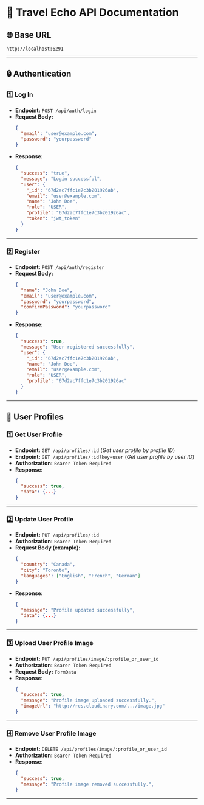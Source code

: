 # **📌 Travel Echo API Documentation**

## **🌐 Base URL**  
```http
http://localhost:6291
```

---

## **🔒 Authentication**  

### **1️⃣ Log In**  
- **Endpoint:** `POST /api/auth/login`  
- **Request Body:**  
  ```json
  {
    "email": "user@example.com",
    "password": "yourpassword"
  }
  ```
- **Response:**  
  ```json
  {
    "success": "true",
    "message": "Login successful",
    "user": {
      "_id": "67d2ac7ffc1e7c3b201926ab",
      "email": "user@example.com",
      "name": "John Doe",
      "role": "USER",
      "profile": "67d2ac7ffc1e7c3b201926ac",
      "token": "jwt_token"
    }
  }
  ```

---

### **2️⃣ Register**  
- **Endpoint:** `POST /api/auth/register`  
- **Request Body:**  
  ```json
  {
    "name": "John Doe",
    "email": "user@example.com",
    "password": "yourpassword",
    "confirmPassword": "yourpassword"
  }
  ```
- **Response:**  
  ```json
  {
    "success": true,
    "message": "User registered successfully",
    "user": {
      "_id": "67d2ac7ffc1e7c3b201926ab",
      "name": "John Doe",
      "email": "user@example.com",
      "role": "USER",
      "profile": "67d2ac7ffc1e7c3b201926ac"
    }
  }
  ```

---

## **👤 User Profiles**  

### **1️⃣ Get User Profile**  
- **Endpoint:** `GET /api/profiles/:id` (_Get user profile by profile ID_)
- **Endpoint:** `GET /api/profiles/:id?key=user` (_Get user profile by user ID_)
- **Authorization:** `Bearer Token Required`  
- **Response:**  
  ```json
  {
    "success": true,
    "data": {...}
  }
  ```

---

### **2️⃣ Update User Profile**  
- **Endpoint:** `PUT /api/profiles/:id`  
- **Authorization:** `Bearer Token Required`  
- **Request Body (example):**  
  ```json
  {
    "country": "Canada",
    "city": "Toronto",
    "languages": ["English", "French", "German"]
  }
  ```
- **Response:**  
  ```json
  {
    "message": "Profile updated successfully",
    "data": {...}
  }
  ```

---

### **3️⃣ Upload User Profile Image**
- **Endpoint:** `PUT /api/profiles/image/:profile_or_user_id`
- **Authorization:** `Bearer Token Required`
- **Request Body:** `FormData`
- **Response**: 
  ```json
  {
    "success": true,
    "message": "Profile image uploaded successfully.",
    "imageUrl": "http://res.cloudinary.com/.../image.jpg"
  }
  ```

---

### **4️⃣ Remove User Profile Image**
- **Endpoint:** `DELETE /api/profiles/image/:profile_or_user_id`
- **Authorization:** `Bearer Token Required`
- **Response**: 
  ```json
  {
    "success": true,
    "message": "Profile image removed successfully.",
  }
  ```
  
---